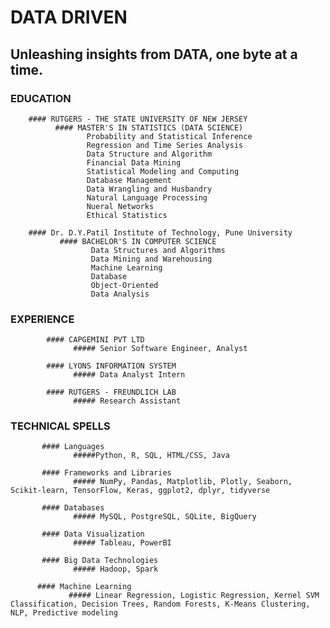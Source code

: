 # DATA DRIVEN
## Unleashing insights from DATA, one byte at a time.

### EDUCATION
        #### RUTGERS - THE STATE UNIVERSITY OF NEW JERSEY
              #### MASTER'S IN STATISTICS (DATA SCIENCE)
                     Probability and Statistical Inference
                     Regression and Time Series Analysis
                     Data Structure and Algorithm
                     Financial Data Mining
                     Statistical Modeling and Computing
                     Database Management
                     Data Wrangling and Husbandry
                     Natural Language Processing
                     Nueral Networks
                     Ethical Statistics
                     
        #### Dr. D.Y.Patil Institute of Technology, Pune University
               #### BACHELOR'S IN COMPUTER SCIENCE
                      Data Structures and Algorithms
                      Data Mining and Warehousing
                      Machine Learning 
                      Database 
                      Object-Oriented 
                      Data Analysis 

   ### EXPERIENCE
            #### CAPGEMINI PVT LTD
                  ##### Senior Software Engineer, Analyst
                  
            #### LYONS INFORMATION SYSTEM
                  ##### Data Analyst Intern

            #### RUTGERS - FREUNDLICH LAB
                  ##### Research Assistant


  ### TECHNICAL SPELLS
           #### Languages
                  #####Python, R, SQL, HTML/CSS, Java

           #### Frameworks and Libraries
                  ##### NumPy, Pandas, Matplotlib, Plotly, Seaborn, Scikit-learn, TensorFlow, Keras, ggplot2, dplyr, tidyverse

           #### Databases
                  ##### MySQL, PostgreSQL, SQLite, BigQuery

           #### Data Visualization
                  ##### Tableau, PowerBI

           #### Big Data Technologies
                  ##### Hadoop, Spark
          
          #### Machine Learning 
                 ##### Linear Regression, Logistic Regression, Kernel SVM Classification, Decision Trees, Random Forests, K-Means Clustering, NLP, Predictive modeling
                  
    
             

<!---
shahjahnavi/shahjahnavi is a ✨ special ✨ repository because its `README.md` (this file) appears on your GitHub profile.
You can click the Preview link to take a look at your changes.
--->
